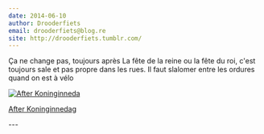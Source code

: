 ```yaml
---
date: 2014-06-10
author: Drooderfiets
email: drooderfiets@blog.re
site: http://drooderfiets.tumblr.com/
---
```


<p>Ça ne change pas, toujours après La fête de la reine ou la fête du roi, c'est toujours sale et pas propre dans les rues. Il faut slalomer entre les ordures quand on est à vélo</p>
<p><a href="http://drooderfiets.tumblr.com/post/105759249/rubish-koninginnedag"><img title="After Koninginneda" alt="After Koninginneda" src="http://farm4.static.flickr.com/3349/3516034400_4970940a28.jpg?v=0" /></a></p>
<p><a href="http://drooderfiets.tumblr.com/post/105759249/rubish-koninginnedag">After Koninginnedag</a></p>
---